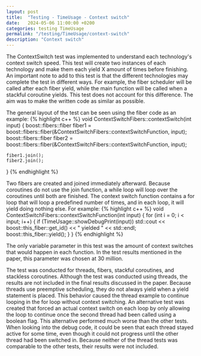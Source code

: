 ```yaml
---
layout: post
title:  "Testing - TimeUsage - Context switch"
date:   2024-05-06 11:00:00 +0200
categories: testing TimeUsage
permalink: "/testing/TimeUsage/context-switch"
description: "Context switch"
---
```


The ContextSwitch test was implemented to understand each technology's context switch speed.
This test will create two instances of each technology and make them each yield X amount of times before finishing.
An important note to add to this test is that the different technologies may complete the test in different ways.
For example, the fiber scheduler will be called after each fiber yield, while the main function will be called when a stackful coroutine yields.
This test does not account for this difference.
The aim was to make the written code as similar as possible.

The general layout of the test can be seen using the fiber code as an example: 
{% highlight c++ %}
void ContextSwitchFibers::contextSwitch(int input)
{
	boost::fibers::fiber fiber1 = boost::fibers::fiber(&ContextSwitchFibers::contextSwitchFunction, input);
	boost::fibers::fiber fiber2 = boost::fibers::fiber(&ContextSwitchFibers::contextSwitchFunction, input);

	fiber1.join();
	fiber2.join();
}
{% endhighlight %}

Two fibers are created and joined immediately afterward.
Because coroutines do not use the join function, a while loop will loop over the coroutines until both are finished.
The context switch function contains a for loop that will loop a predefined number of times, and in each loop, it will yield doing nothing else.
For example: 
{% highlight c++ %}
void ContextSwitchFibers::contextSwitchFunction(int input)
{
	for (int i = 0; i < input; i++) {
		if (TimeUsage::showDebugPrint(input)) std::cout << boost::this_fiber::get_id() << " yielded " << std::endl;
 		boost::this_fiber::yield();
	}
}
{% endhighlight %}


The only variable parameter in this test was the amount of context switches that would happen in each function. In the test results mentioned in the paper, this parameter was chosen at 30 million.

The test was conducted for threads, fibers, stackful coroutines, and stackless coroutines.
Although the test was conducted using threads, the results are not included in the final results discussed in the paper.
Because threads use preemptive scheduling, they do not always yield when a yield statement is placed.
This behavior caused the thread example to continue looping in the for loop without context switching.
An alternative test was created that forced an actual context switch on each loop by only allowing the loop to continue once the second thread had been called using a boolean flag. 
This alternative performed much worse than the other tests.
When looking into the debug code, it could be seen that each thread stayed active for some time, even though it could not progress until the other thread had been switched in.
Because neither of the thread tests was comparable to the other tests, their results were not included.